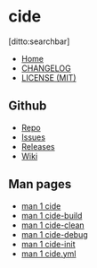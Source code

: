 # cide

[ditto:searchbar]
- [Home]()
- [CHANGELOG](#/CHANGELOG)
- [LICENSE (MIT)](#/LICENSE)

## Github

- [Repo](https://github.com/zimbatm/cide)
- [Issues](https://github.com/zimbatm/cide/issues)
- [Releases](https://github.com/zimbatm/cide/releases)
- [Wiki](https://github.com/zimbatm/cide/wiki)

## Man pages
- [man 1 cide](#man/cide.1)
- [man 1 cide-build](#man/cide-build.1)
- [man 1 cide-clean](#man/cide-clean.1)
- [man 1 cide-debug](#man/cide-debug.1)
- [man 1 cide-init](#man/cide-init.1)
- [man 1 cide.yml](#man/cide.yml.1)

